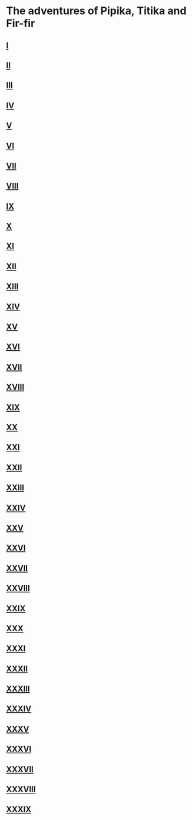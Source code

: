 # The adventures of Pipika, Titika and Fir-fir
## [I](chapters/1/index.html)
## [II](chapters/2/index.html)
## [III](chapters/3/index.html)
## [IV](chapters/4/index.html)
## [V](chapters/5/index.html)
## [VI](chapters/6/index.html)
## [VII](chapters/7/index.html)
## [VIII](chapters/8/index.html)
## [IX](chapters/9/index.html)
## [X](chapters/10/index.html)
## [XI](chapters/11/index.html)
## [XII](chapters/12/index.html)
## [XIII](chapters/13/index.html)
## [XIV](chapters/14/index.html)
## [XV](chapters/15/index.html)
## [XVI](chapters/16/index.html)
## [XVII](chapters/17/index.html)
## [XVIII](chapters/18/index.html)
## [XIX](chapters/19/index.html)
## [XX](chapters/20/index.html)
## [XXI](chapters/21/index.html)
## [XXII](chapters/22/index.html)
## [XXIII](chapters/23/index.html)
## [XXIV](chapters/24/index.html)
## [XXV](chapters/25/index.html)
## [XXVI](chapters/26/index.html)
## [XXVII](chapters/27/index.html)
## [XXVIII](chapters/28/index.html)
## [XXIX](chapters/29/index.html)
## [XXX](chapters/30/index.html)
## [XXXI](chapters/31/index.html)
## [XXXII](chapters/32/index.html)
## [XXXIII](chapters/33/index.html)
## [XXXIV](chapters/34/index.html)
## [XXXV](chapters/35/index.html)
## [XXXVI](chapters/36/index.html)
## [XXXVII](chapters/37/index.html)
## [XXXVIII](chapters/38/index.html)
## [XXXIX](chapters/39/index.html)
